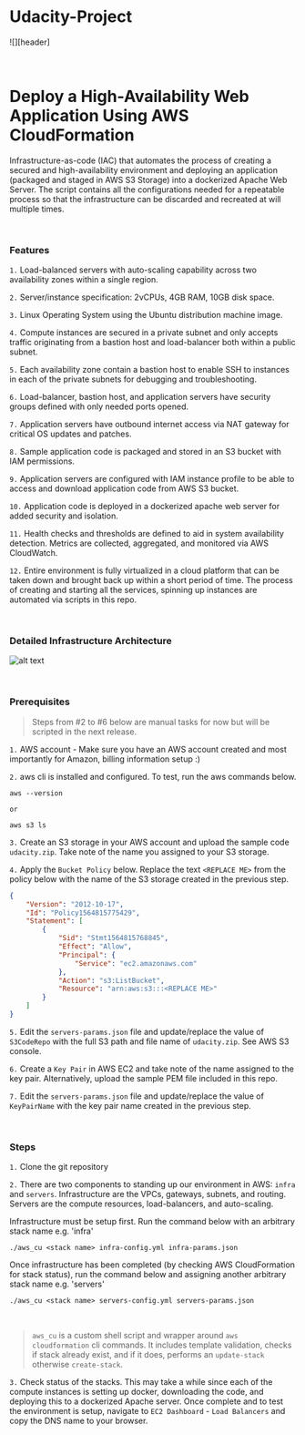 # Udacity-Project
![][header]



<br>

# Deploy a High-Availability Web Application Using AWS CloudFormation

Infrastructure-as-code (IAC) that automates the process of creating a secured and high-availability environment and deploying an application (packaged and staged in AWS S3 Storage) into a dockerized Apache Web Server. The script contains all the configurations needed for a repeatable process so that the infrastructure can be discarded and recreated at will multiple times.

<br>

### Features

`1.`  Load-balanced servers with auto-scaling capability across two availability zones within a single region.

`2.`  Server/instance specification: 2vCPUs, 4GB RAM, 10GB disk space.

`3.`  Linux Operating System using the Ubuntu distribution machine image.

`4.`  Compute instances are secured in a private subnet and only accepts traffic originating from a bastion host and load-balancer both within a public subnet.

`5.`  Each availability zone contain a bastion host to enable SSH to instances in each of the private subnets for debugging and troubleshooting.

`6.`  Load-balancer, bastion host, and application servers have security groups defined with only needed ports opened.

`7.`  Application servers have outbound internet access via NAT gateway for critical OS updates and patches.

`8.`  Sample application code is packaged and stored in an S3 bucket with IAM permissions.

`9.`  Application servers are configured with IAM instance profile to be able to access and download application code from AWS S3 bucket.

`10.` Application code is deployed in a dockerized apache web server for added security and isolation.

`11.` Health checks and thresholds are defined to aid in system availability detection.  Metrics are collected, aggregated, and monitored via AWS CloudWatch.

`12.` Entire environment is fully virtualized in a cloud platform that can be taken down and brought back up within a short period of time. The process of creating and starting all the services, spinning up instances are automated via scripts in this repo.

<br>

### Detailed Infrastructure Architecture

![alt text][architecture]

[architecture]: https://github.com/dennislabajo/ha-webapp-cloudformation/raw/master/High%20Availability%20Web%20ApplicationV2.png "Architecture Diagram"

<br>

### Prerequisites

> Steps from #2  to #6 below are manual tasks for now but will be scripted in the next release.

`1.`  AWS account - Make sure you have an AWS account created and most importantly for Amazon, billing information setup :)

`2.`  aws cli is installed and configured.  To test, run the aws commands below.

```
aws --version

or 

aws s3 ls
```

`3.`  Create an S3 storage in your AWS account and upload the sample code `udacity.zip`.  Take note of the name you assigned to your S3 storage.

`4.`  Apply the `Bucket Policy` below.  Replace the text `<REPLACE ME>` from the policy below with the name of the S3 storage created in the previous step.

```json
{
    "Version": "2012-10-17",
    "Id": "Policy1564815775429",
    "Statement": [
        {
            "Sid": "Stmt1564815768845",
            "Effect": "Allow",
            "Principal": {
                "Service": "ec2.amazonaws.com"
            },
            "Action": "s3:ListBucket",
            "Resource": "arn:aws:s3:::<REPLACE ME>"
        }
    ]
}
```

`5.`  Edit the `servers-params.json` file and update/replace the value of `S3CodeRepo` with the full S3 path and file name of `udacity.zip`. See AWS S3 console.

`6.`  Create a `Key Pair` in AWS EC2 and take note of the name assigned to the key pair. Alternatively, upload the sample PEM file included in this repo.

`7.`  Edit the `servers-params.json` file and update/replace the value of `KeyPairName` with the key pair name created in the previous step. 

<br>

### Steps

`1.`  Clone the git repository

`2.`  There are two components to standing up our environment in AWS: `infra` and `servers`.  Infrastructure are the VPCs, gateways, subnets, and routing.  Servers are the compute resources, load-balancers, and auto-scaling.

<p>

Infrastructure must be setup first. Run the command below with an arbitrary stack name e.g. 'infra'

```
./aws_cu <stack name> infra-config.yml infra-params.json
```
<p>

Once infrastructure has been completed (by checking AWS CloudFormation for stack status), run the command below and assigning another arbitrary stack name e.g. 'servers'

```
./aws_cu <stack name> servers-config.yml servers-params.json
```
<br>

> `aws_cu` is a custom shell script and wrapper around `aws cloudformation` cli commands. It includes template validation, checks if stack already exist, and if it does, performs an `update-stack` otherwise `create-stack`.


`3.`  Check status of the stacks. This may take a while since each of the compute instances is setting up docker, downloading the code, and deploying this to a dockerized Apache server.  Once complete and to test the environment is setup, navigate to `EC2 Dashboard` - `Load Balancers` and copy the DNS name to your browser.

<br>

